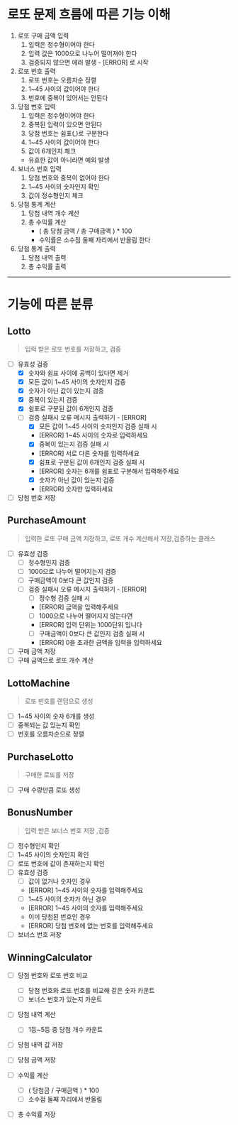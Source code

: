 # 로또 문제 흐름에 따른 기능 이해
1. 로또 구매 금액 입력
   1. 입력은 정수형이어야 한다
   2. 입력 값은 1000으로 나누어 떨어져야 한다
   3. 검증되지 않으면 에러 발생 - [ERROR] 로 시작
2. 로또 번호 출력
   1. 로또 번호는 오름차순 정렬
   2. 1~45 사이의 값이어야 한다
   3. 번호에 중복이 있어서는 안된다
3. 당첨 번호 입력
   1. 입력은 정수형이어야 한다
   2. 중복된 입력이 있으면 안된다
   3. 당첨 번호는 쉼표(,)로 구분한다
   4. 1~45 사이의 값이어야 한다
   5. 값이 6개인지 체크
   - 유효한 값이 아니라면 예외 발생
4. 보너스 번호 입력
   1. 당첨 번호와 중복이 없어야 한다 
   2. 1~45 사이의 숫자인지 확인 
   3. 값이 정수형인지 체크
5. 당첨 통계 계산
   1. 당첨 내역 개수 계산
   2. 총 수익률 계산
      - ( 총 당첨 금액 / 총 구매금액 ) * 100
      - 수익률은 소수점 둘째 자리에서 반올림 한다
6. 당첨 통계 출력
   1. 당첨 내역 출력
   2. 총 수익률 출력
---

# 기능에 따른 분류 
## Lotto 
> 입력 받은 로또 번호를 저장하고, 검증
- [ ] 유효성 검증
  - [x] 숫자와 쉼표 사이에 공백이 있다면 제거
  - [x] 모든 값이 1~45 사이의 숫자인지 검증
  - [x] 숫자가 아닌 값이 있는지 검증
  - [x] 중복이 있는지 검증
  - [x] 쉼표로 구분된 값이 6개인지 검증
  - [ ] 검증 실패시 오류 메시지 출력하기 - [ERROR]
    - [x] 모든 값이 1~45 사이의 숫자인지 검증 실패 시
    - [ERROR] 1~45 사이의 숫자로 입력하세요
    - [x] 중복이 있는지 검증 실패 시
    - [ERROR] 서로 다른 숫자를 입력하세요
    - [x] 쉼표로 구분된 값이 6개인지 검증 실패 시
    - [ERROR] 숫자는 6개를 쉼표로 구분해서 입력해주세요
    - [x] 숫자가 아닌 값이 있는지 검증
    - [ERROR] 숫자만 입력하세요
- [ ] 당첨 번호 저장

## PurchaseAmount
> 입력한 로또 구매 금액 저장하고, 로또 개수 계산해서 저장,검증하는 클래스
- [ ] 유효성 검증 
  - [ ] 정수형인지 검증
  - [ ] 1000으로 나누어 떨어지는지 검증
  - [ ] 구매금액이 0보다 큰 값인지 검증
  - [ ] 검증 실패시 오류 메시지 출력하기 - [ERROR]
    - [ ] 정수형 검증 실패 시
    - [ERROR] 금액을 입력해주세요
    - [ ] 1000으로 나누어 떨어지지 않는다면
    - [ERROR] 입력 단위는 1000단위 입니다
    - [ ] 구매금액이 0보다 큰 값인지 검증 실패 시
    - [ERROR] 0을 초과한 금액을 입력을 입력하세요
- [ ] 구매 금액 저장
- [ ] 구매 금액으로 로또 개수 계산

## LottoMachine 
> 로또 번호를 랜덤으로 생성
- [ ] 1~45 사이의 숫자 6개를 생성
- [ ] 중복되는 값 있는지 확인
- [ ] 번호를 오름차순으로 정렬

## PurchaseLotto
> 구매한 로또를 저장
- [ ] 구매 수량만큼 로또 생성

## BonusNumber
> 입력 받은 보너스 번호 저장 ,검증
- [ ] 정수형인지 확인
- [ ] 1~45 사이의 숫자인지 확인
- [ ] 로또 번호에 값이 존재하는지 확인
- [ ] 유효성 검증 
  - [ ] 값이 없거나 숫자인 경우 
  - [ERROR] 1~45 사이의 숫자를 입력해주세요
  - [ ] 1~45 사이의 숫자가 아닌 경우
  - [ERROR] 1~45 사이의 숫자를 입력해주세요
  - 이미 당첨된 번호인 경우
  - [ERROR] 당첨 번호에 없는 번호를 입력해주세요
- [ ] 보너스 번호 저장

## WinningCalculator
- [ ] 당첨 번호와 로또 번호 비교
  - [ ] 당첨 번호와 로또 번호를 비교해 같은 숫자 카운트
  - [ ] 보너스 번호가 있는지 카운트
- [ ] 당첨 내역 계산 
  - [ ] 1등~5등 중 당첨 개수 카운트 
- [ ] 당첨 내역 값 저장
- [ ] 당첨 금액 저장
- [ ] 수익률 계산
  - [ ] ( 당첨금 / 구매금액 ) * 100
  - [ ] 소수점 둘째 자리에서 반올림
- [ ] 총 수익률 저장

